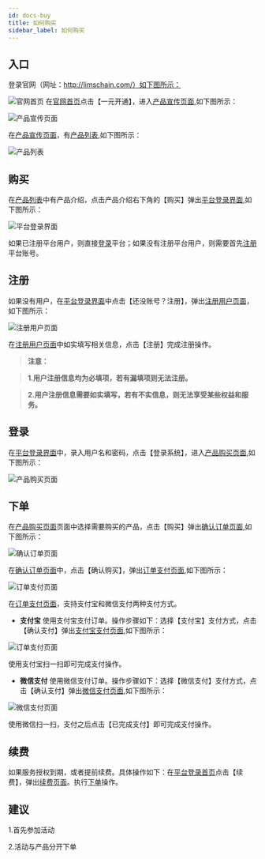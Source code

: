 ```yaml
---
id: docs-buy
title: 如何购买
sidebar_label: 如何购买
---
```

## 入口
登录官网（网址：http://limschain.com/）如下图所示：

 <html><span id='官网首页'></span></html>

![官网首页](http://datmfiles.ebookchain.org/1JJTjuTp1lH%E5%A6%82%E4%BD%95%E8%B4%AD%E4%B9%B0-%E5%AE%98%E7%BD%91%E9%A6%96%E9%A1%B5.png "官网首页") 
在[官网首页](#)点击【一元开通】，进入[产品宣传页面](#产品宣传页面),如下图所示：

![产品宣传页面](http://datmfiles.ebookchain.org/1JJX5EnZofk%E5%A6%82%E4%BD%95%E8%B4%AD%E4%B9%B0-%E4%BA%A7%E5%93%81%E5%AE%A3%E4%BC%A0%E9%A1%B5%E9%9D%A2.png "产品宣传页面")

在[产品宣传页面](#产品宣传页面)，有[产品列表](#产品列表),如下图所示：

![产品列表](http://datmfiles.ebookchain.org/1JK0DIElCYa%E5%A6%82%E4%BD%95%E8%B4%AD%E4%B9%B0-%E4%BA%A7%E5%93%81%E5%88%97%E8%A1%A8.png "产品列表")

## **购买**

在[产品列表](#产品列表)中有产品介绍，点击产品介绍右下角的【购买】弹出[平台登录界面](#平台登录界面),如下图所示：

![平台登录界面](http://datmfiles.ebookchain.org/1JK8F0nUQ5NLIMSChain-%E7%94%A8%E6%88%B7%E7%99%BB%E5%BD%95.png "平台登录界面")

如果已注册平台用户，则直接[登录](#登录)平台；如果没有注册平台用户，则需要首先[注册](#注册)平台账号。

 <html><span id='注册'></span></html>

## **注册**

如果没有用户，在[平台登录界面](#平台登录界面)中点击【还没账号？注册】，弹出[注册用户页面](#注册用户页面)，如下图所示：

![注册用户页面](http://datmfiles.ebookchain.org/1JKaDnVAIlILIMSChain-%E7%94%A8%E6%88%B7%E6%B3%A8%E5%86%8C%E9%A1%B5%E9%9D%A2.png "注册用户页面")

在[注册用户页面](#注册用户页面)中如实填写相关信息，点击【注册】完成注册操作。

>**注意：**

>**1.用户注册信息均为必填项，若有漏填项则无法注册。**

>**2.用户注册信息需要如实填写，若有不实信息，则无法享受某些权益和服务。**

 <html><span id='登录'></span></html>

## **登录**
在[平台登录界面](#平台登录界面)中，录入用户名和密码，点击【登录系统】，进入[产品购买页面](#产品购买页面),如下图所示：

 <html><span id='产品购买页面'></span></html>

![产品购买页面](http://datmfiles.ebookchain.org/1JKhEJk5RVF%E5%A6%82%E4%BD%95%E8%B4%AD%E4%B9%B0-%E4%BA%A7%E5%93%81%E8%B4%AD%E4%B9%B0%E9%A1%B5%E9%9D%A2.png "产品购买页面")

 <html><span id='下单'></span></html>

## **下单**

在[产品购买页面](#产品购买页面)页面中选择需要购买的产品，点击【购买】弹出[确认订单页面](#确认订单页面),如下图所示：

![确认订单页面](http://datmfiles.ebookchain.org/1JKjbwcE9he%E5%A6%82%E4%BD%95%E8%B4%AD%E4%B9%B0-%E7%A1%AE%E8%AE%A4%E8%AE%A2%E5%8D%95%E9%A1%B5%E9%9D%A2.png "确认订单页面")

在[确认订单页面](#确认订单页面)中，点击【确认购买】，弹出[订单支付页面](#订单支付页面),如下图所示：

![订单支付页面](http://datmfiles.ebookchain.org/1JKk9CrGCti%E5%A6%82%E4%BD%95%E8%B4%AD%E4%B9%B0-%E6%94%AF%E4%BB%98%E9%A1%B5%E9%9D%A2.png "订单支付页面")

在[订单支付页面](#订单支付页面)，支持支付宝和微信支付两种支付方式。

- **支付宝** 使用支付宝支付订单。操作步骤如下：选择【支付宝】支付方式，点击【确认支付】弹出[支付宝支付页面](#支付宝支付页面),如下图所示：
 
![订单支付页面](http://datmfiles.ebookchain.org/1JO11rQxs8l%E5%A6%82%E4%BD%95%E8%B4%AD%E4%B9%B0-%E6%94%AF%E4%BB%98%E5%AE%9D%E6%94%AF%E4%BB%98%E9%A1%B5%E9%9D%A2.png "订单支付页面")

使用支付宝扫一扫即可完成支付操作。

- **微信支付**   使用微信支付订单。操作步骤如下：选择【微信支付】支付方式，点击【确认支付】弹出[微信支付页面](#微信支付页面),如下图所示：
 
![微信支付页面](http://datmfiles.ebookchain.org/1JO2NrbJHbt%E5%A6%82%E4%BD%95%E8%B4%AD%E4%B9%B0-%E5%BE%AE%E4%BF%A1%E6%94%AF%E4%BB%98%E9%A1%B5%E9%9D%A2.png "微信支付页面")

使用微信扫一扫，支付之后点击【已完成支付】即可完成支付操作。

## 续费
如果服务授权到期，或者提前续费。具体操作如下：在[平台登录首页](#平台登录首页)点击【续费】，弹出[续费页面](#产品购买页面)。执行[下单](#下单)操作。

## 建议

1.首先参加活动

2.活动与产品分开下单
